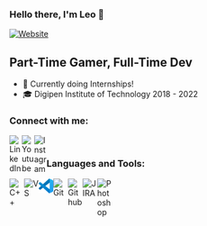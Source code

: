 
<!--
**outbridge/outbridge** is a ✨ _special_ ✨ repository because its `README.md` (this file) appears on your GitHub profile.

Here are some ideas to get you started:

- 🔭 I’m currently working on ...
- 🌱 I’m currently learning ...
- 👯 I’m looking to collaborate on ...
- 🤔 I’m looking for help with ...
- 💬 Ask me about ...
- 📫 How to reach me: ...
- 😄 Pronouns: ...
- ⚡ Fun fact: ...
-->

### Hello there, I'm Leo 👋 

[![Website](https://www.linkedin.com/in/jiang-chuqiao/)](LinkedIn)

## Part-Time Gamer, Full-Time Dev

- 🏢 Currently doing Internships!
- 🎓 Digipen Institute of Technology 2018 - 2022


### Connect with me:

[<img align="left" alt="LinkedIn" width="22px" src="https://user-images.githubusercontent.com/8523186/147832467-4fa59e51-e543-4e9c-a1ce-b7e80e4e5a03.png" />][website]
[<img align="left" alt="Youtube" width="22px" src="https://user-images.githubusercontent.com/8523186/147832456-1d190d1c-20e6-455a-822e-e636ebca47c9.png" />][youtube]
[<img align="left" alt="Instagram" width="22px" src="https://user-images.githubusercontent.com/8523186/147832443-f0f7bac0-40ed-41d2-b213-b2cb30502ce0.png" />][instagram]

<br />

### Languages and Tools:

[<img align="left" alt="C++" width="26px" src="https://user-images.githubusercontent.com/8523186/147832271-c926ecd3-be51-42bb-b263-8a4d547b79e8.png" />][website]
[<img align="left" alt="VS" width="26px" src="https://user-images.githubusercontent.com/8523186/147832251-b67321e2-ddec-4566-90c1-c17ba192ddab.png" />][website]
[<img align="left" alt="VS Code" width="26px" src="https://raw.githubusercontent.com/github/explore/80688e429a7d4ef2fca1e82350fe8e3517d3494d/topics/visual-studio-code/visual-studio-code.png" />][website]
[<img align="left" alt="Git" width="26px" src="https://user-images.githubusercontent.com/8523186/147832130-cf6950f7-0202-4263-88fb-641d5e797ac7.png" />][website]
[<img align="left" alt="Github" width="26px" src="https://user-images.githubusercontent.com/8523186/147832473-bb9a966e-1c83-4822-a033-1c12074a1d96.png" />][website]
[<img align="left" alt="JIRA" width="26px" src="https://user-images.githubusercontent.com/8523186/147832350-dcaa30f1-ab10-4da9-8841-4f625b882ec5.png" />][website]
[<img align="left" alt="Photoshop" width="26px" src="https://user-images.githubusercontent.com/8523186/147832285-48d88cb4-69d6-45cc-9bd4-dbd866c5163b.png" />][website]


<br />


[website]: https://www.linkedin.com/in/jiang-chuqiao/
[youtube]: https://www.youtube.com/channel/UCcdasb9VpnLgxVJj4bR3eWQ
[instagram]: https://www.instagram.com/paralleleogram/
[linkedin]: https://www.linkedin.com/in/jiang-chuqiao/
